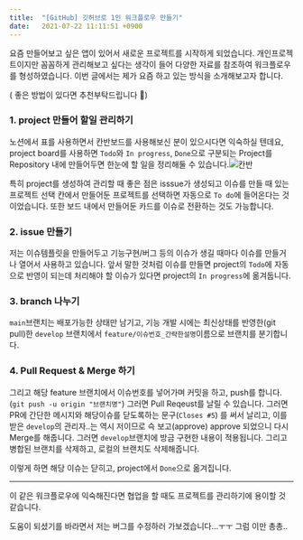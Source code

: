 ```yaml
---
title:  "[GitHub] 깃허브로 1인 워크플로우 만들기"
date:   2021-07-22 11:11:51 +0900
---
```




요즘 만들어보고 싶은 앱이 있어서 새로운 프로젝트를 시작하게 되었습니다. 개인프로젝트이지만 꼼꼼하게 관리해보고 싶다는 생각이 들어 다양한 자료를 참조하여 워크플로우를 형성하였습니다. 이번 글에서는 제가 요즘 하고 있는 방식을 소개해보고자 합니다.

( 좋은 방법이 있다면 추천부탁드립니다 💛)

### 1\. project 만들어 할일 관리하기

노션에서 표를 사용하면서 칸반보드를 사용해보신 분이 있으시다면 익숙하실 텐데요, project board를 사용하면 `Todo`와 `In progress`, `Done`으로 구분되는 Project를 Repository 내에 만들어두면 한눈에 할 일을 정리해둘 수 있습니다.![칸반](https://img1.daumcdn.net/thumb/R1280x0/?scode=mtistory2&fname=https%3A%2F%2Fblog.kakaocdn.net%2Fdn%2Fb0v1C7%2Fbtrac9amRtl%2FUPY9ln2ZaQTx4JXB7aAn80%2Fimg.png)



특히 project를 생성하여 관리할 때 좋은 점은 isssue가 생성되고 이슈를 만들 때 있는 프로젝트 선택 칸에서 만들어둔 프로젝트를 선택하면 자동으로 `To do`에 들어온다는 것이었습니다. 또한 보드 내에서 만들어둔 카드를 이슈로 전환하는 것도 가능합니다.

### 2\. issue 만들기

저는 이슈템플릿을 만들어두고 기능구현/버그 등의 이슈가 생길 때마다 이슈를 만들거나 열어서 사용하고 있습니다. 앞서 말한 것처럼 이슈를 만들면 project의 `Todo`에 자동으로 반영이 되는데 처리해야 할 이슈가 있다면 project의 `In progress`에 옮겨둡니다.

### 3\. branch 나누기

`main`브랜치는 배포가능한 상태만 남기고, 기능 개발 시에는 최신상태를 반영한(git pull)한 `develop` 브랜치에서 `feature/이슈번호_간략한설명`이름으로 브랜치를 분기합니다.

### 4\. Pull Request & Merge 하기

그리고 해당 feature 브랜치에서 이슈번호를 넣어가며 커밋을 하고, push를 합니다. (`git push -u origin "브랜치명"`) 그러면 Pull Reqeust를 날릴 수 있습니다. 그러면 PR에 간단한 메시지와 해당이슈를 닫도록하는 문구(`Closes #5`) 를 써서 날리고, 이를 받은 `develop`의 관리자..는 역시 저이므로 슥 보고(approve) approve 되었으니 다시 Merge를 해줍니다. 그러면 `develop`브랜치에 방금 구현한 내용이 적용됩니다. 그리고 병합된 브랜치를 삭제하고, 로컬의 브랜치도 삭제해줍니다.

이렇게 하면 해당 이슈는 닫히고, project에서 `Done`으로 옮겨집니다.

---

이 같은 워크플로우에 익숙해진다면 협업을 할 때도 프로젝트를 관리하기에 용이할 것 같습니다.

도움이 되셨기를 바라면서 저는 버그를 수정하러 가보겠습니다...ㅜㅜ 그럼 이만 총총..